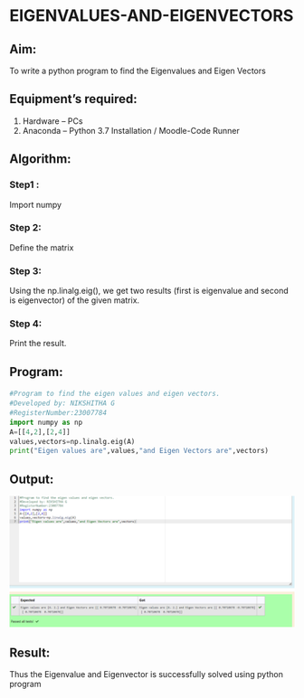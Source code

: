 # EIGENVALUES-AND-EIGENVECTORS
## Aim:
To write a python program to find the Eigenvalues and Eigen Vectors
## Equipment’s required:
1. 	Hardware – PCs
2. 	Anaconda – Python 3.7 Installation / Moodle-Code Runner
## Algorithm:
### Step1 : 
Import numpy
### Step 2:
Define the matrix 
### Step 3: 
Using the np.linalg.eig(),  we get two results (first is eigenvalue and second is eigenvector) of the given matrix.
### Step 4: 
Print the result.
## Program:
```PYTHON
#Program to find the eigen values and eigen vectors.
#Developed by: NIKSHITHA G
#RegisterNumber:23007784
import numpy as np
A=[[4,2],[2,4]]
values,vectors=np.linalg.eig(A)
print("Eigen values are",values,"and Eigen Vectors are",vectors)
```
## Output:
![output](./eigen.png)
## Result:
Thus the Eigenvalue and Eigenvector is successfully solved using python program

